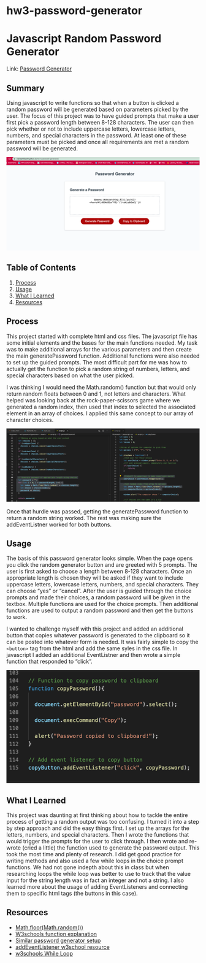 # hw3-password-generator

# Javascript Random Password Generator
Link: [Password Generator](https://clairephillips51.github.io/hw3-password-generator/)

## Summary
Using javascript to write functions so that when a button is clicked a random password will be generated based on parameters picked by the user. The focus of this project was to have guided prompts that make a user first pick a password length between 8-128 characters. The user can then pick whether or not to include uppercase letters, lowercase letters, numbers, and special characters in the password. At least one of these parameters must be picked and once all requirements are met a random password will be generated.  

![Random Password in the the generator](Pictures/finished-product.png)

## Table of Contents
1. [Process](#process)
2. [Usage](#usage)
3. [What I Learned](#what-i-learned)
4. [Resources](#resources)

## Process
This project started with complete html and css files. The javascript file has some initial elements and the bases for the main functions needed. My task was to make additional arrays for the various parameters and then create the main generatePassword function. 
Additional functions were also needed to set up the guided prompts. The most difficult part for me was how to actually get the function to pick a random string of numbers, letters, and special characters based on what the user picked.

I was thinking I would need the Math.random() function but that would only return random floats between 0 and 1, not letters and characters. What helped was looking back at the rock-paper-scissors game where we generated a random index, then used that index to selected the associated element in an array of choices. I applied this same concept to our array of character choices.

![Math.Random Function](Pictures/mathrandomfunction.png)

Once that hurdle was passed, getting the generatePassword function to return a random string worked. The rest was making sure the addEventListner worked for both buttons. 

## Usage
The basis of this password generator looks simple. When the page opens you click the random generator button and are greeted with 5 prompts. The user is first asked to choose a length between 8-128 characters. Once an appropriate length is chosen they will be asked if they want to include uppercase letters, lowercase letters, numbers, and special characters. They can choose “yes” or “cancel”. After the user is guided through the choice prompts and made their choices, a random password will be given in the textbox. Multiple functions are used for the choice prompts. Then additional functions are used to output a random password and then get the buttons to work.

I wanted to challenge myself with this project and added an additional button that copies whatever password is generated to the clipboard so it can be posted into whatever form is needed. It was fairly simple to copy the `<button>` tag from the html and add the same syles in the css file. In javascript I added an additional EventListner and then wrote a simple function that responded to “click”. 

![Copy code button](Pictures/copybuttoncode.png)




## What I Learned
This project was daunting at first thinking about how to tackle the entire process of getting a random output was too confusing. I turned it into a step by step approach and did the easy things first. 
I set up the arrays for the letters, numbers, and special characters. Then I wrote the functions that would trigger the prompts for the user to click through.
I then wrote and re-wrote (cried a little) the function used to generate the password output. This took the most time and plenty of research. I did get good practice for writing methods and also used a few while loops in the choice prompt functions. We had not gone indepth about this in class but when researching loops the while loop was better to use to track that the value input for the string length was in fact an integer and not a string. 
I also learned more about the usage of adding EventListeners and connecting them to specific html tags (the buttons in this case). 

## Resources
* [Math.floor(Math.random())](https://www.w3schools.com/js/js_random.asp)
* [W3schools function explanation](https://www.w3schools.com/js/js_functions.asp)
* [Similar password generator setup](https://dev.to/olawanle_joel/password-generator-with-javascript-57c)
* [addEventListener w3school resource](https://www.w3schools.com/jsref/met_element_addeventlistener.asp) 
* [w3schools While Loop](https://www.w3schools.com/js/js_loop_while.asp)
